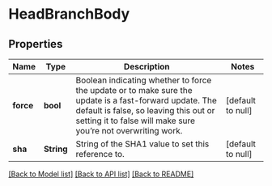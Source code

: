 # HeadBranchBody

## Properties
Name | Type | Description | Notes
------------ | ------------- | ------------- | -------------
**force** | **bool** | Boolean indicating whether to force the update or to make sure the update is a fast-forward update. The default is false, so leaving this out or setting it to false will make sure you’re not overwriting work. | [default to null]
**sha** | **String** | String of the SHA1 value to set this reference to. | [default to null]

[[Back to Model list]](../README.md#documentation-for-models) [[Back to API list]](../README.md#documentation-for-api-endpoints) [[Back to README]](../README.md)


